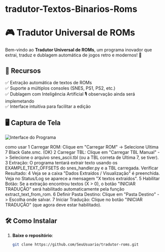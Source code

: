 # tradutor-Textos-Binarios-Roms

# 🎮 Tradutor Universal de ROMs

Bem-vindo ao **Tradutor Universal de ROMs**, um programa inovador que extrai, traduz e dublagem automática de jogos retro e modernos! 🚀

## 📌 Recursos
✅ Extração automática de textos de ROMs  
✅ Suporte a múltiplos consoles (SNES, PS1, PS2, etc.)  
✅ Dublagem com Inteligência Artificial 🎙️ observação ainda será implemetando  
✅ Interface intuitiva para facilitar a edição  

## 🖥️ Captura de Tela
![Interface do Programa](screenshot.jpg)

como usar
1 Carregar ROM: Clique em "Carregar ROM" -> Selecione Ultima 7 Black Gate.smc. (OK)
2 Carregar TBL: Clique em "Carregar TBL Manual" -> Selecione o arquivo snes_ascii.tbl (ou a TBL correta de Ultima 7, se tiver).
3 Extração: O programa tentará extrair texto usando os EXAMPLE_TEXT_OFFSETS do snes_handler.py e a TBL carregada.
Verificar Resultado:
4 Veja se a caixa "Dados Extraídos / Visualização" é preenchida.
Veja no Status/Log se aparece a mensagem "X textos extraídos".
5 Habilitar Botão: Se a extração encontrou textos (X > 0), o botão "INICIAR TRADUÇÃO" será habilitado automaticamente pela função extract_text_from_rom.
6 Definir Pasta Destino: Clique em "Pasta Destino" -> Escolha onde salvar.
7 Iniciar Tradução: Clique no botão "INICIAR TRADUÇÃO" (que agora deve estar habilitado).


## 🛠️ Como Instalar
1. **Baixe o repositório**:  
   ```bash
   git clone https://github.com/SeuUsuario/tradutor-roms.git

   
